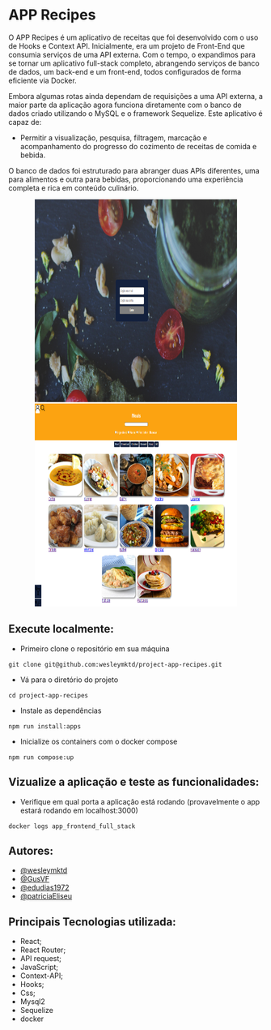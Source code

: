 # APP Recipes

O APP Recipes é um aplicativo de receitas que foi desenvolvido com o uso de Hooks e Context API. Inicialmente, era um projeto de Front-End que consumia serviços de uma API externa. Com o tempo, o expandimos para se tornar um aplicativo full-stack completo, abrangendo serviços de banco de dados, um back-end e um front-end, todos configurados de forma eficiente via Docker.

Embora algumas rotas ainda dependam de requisições a uma API externa, a maior parte da aplicação agora funciona diretamente com o banco de dados criado utilizando o MySQL e o framework Sequelize. Este aplicativo é capaz de:

- Permitir a visualização, pesquisa, filtragem, marcação e acompanhamento do progresso do cozimento de receitas de comida e bebida.

O banco de dados foi estruturado para abranger duas APIs diferentes, uma para alimentos e outra para bebidas, proporcionando uma experiência completa e rica em conteúdo culinário.

<div align="center">
<img src="./app/frontend/src/images/app-recipes-1.png" alt="login" width="400px" height="400px">
<img src="./app/frontend/src/images/app-recipes-2.png" alt="wallet" width="400px" height="400px">
</div>

## Execute localmente:
- Primeiro clone o repositório em sua máquina

```
git clone git@github.com:wesleymktd/project-app-recipes.git
```

- Vá para o diretório do projeto
```
cd project-app-recipes
```

- Instale as dependências

```
npm run install:apps
```
- Inicialize os containers com o docker compose
```
npm run compose:up
```
## Vizualize a aplicação e teste as funcionalidades:
- Verifique em qual porta a aplicação está rodando (provavelmente o app estará rodando em localhost:3000)
```
docker logs app_frontend_full_stack
```
## Autores:
 - [@wesleymktd](https://github.com/wesleymktd)
 - [@GusVF](https://github.com/GusVF)
 - [@edudias1972](github.com/edudias1972)
 - [@patriciaEliseu](https://github.com/patriciaEliseu)

## Principais Tecnologias utilizada:
- React;
- React Router;
- API request;
- JavaScript;
- Context-API;
- Hooks;
- Css;
- Mysql2
- Sequelize
- docker
